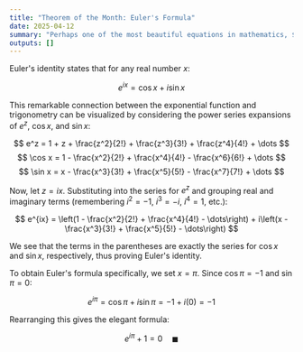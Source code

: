 ```yaml
---
title: "Theorem of the Month: Euler's Formula"
date: 2025-04-12
summary: "Perhaps one of the most beautiful equations in mathematics, $e^{i\\pi} + 1 = 0$, connecting five fundamental constants using Euler's identity."
outputs: []
---
```


Euler's identity states that for any real number $x$:

$$ e^{ix} = \cos x + i \sin x $$

This remarkable connection between the exponential function and trigonometry can be visualized by considering the power series expansions of $e^z$, $\cos x$, and $\sin x$:

$$ e^z = 1 + z + \frac{z^2}{2!} + \frac{z^3}{3!} + \frac{z^4}{4!} + \dots $$
$$ \cos x = 1 - \frac{x^2}{2!} + \frac{x^4}{4!} - \frac{x^6}{6!} + \dots $$
$$ \sin x = x - \frac{x^3}{3!} + \frac{x^5}{5!} - \frac{x^7}{7!} + \dots $$

Now, let $z = ix$. Substituting into the series for $e^z$ and grouping real and imaginary terms (remembering $i^2 = -1$, $i^3 = -i$, $i^4 = 1$, etc.):

$$ e^{ix} = \left(1 - \frac{x^2}{2!} + \frac{x^4}{4!} - \dots\right) + i\left(x - \frac{x^3}{3!} + \frac{x^5}{5!} - \dots\right) $$

We see that the terms in the parentheses are exactly the series for $\cos x$ and $\sin x$, respectively, thus proving Euler's identity.

To obtain Euler's formula specifically, we set $x = \pi$. Since $\cos \pi = -1$ and $\sin \pi = 0$:

$$ e^{i\pi} = \cos \pi + i \sin \pi = -1 + i(0) = -1 $$

Rearranging this gives the elegant formula:

$$ e^{i\pi} + 1 = 0 \quad \blacksquare$$ 